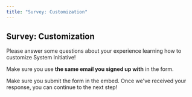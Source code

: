 ```yaml
---
title: "Survey: Customization"
---
```


## Survey: Customization

Please answer some questions about your experience learning how to customize System Initiative!

Make sure you use __the same email you signed up with__ in the form.

<tutorial-survey survey-id="1FAIpQLSeWXtVybKyAgG8VED7_agaDzJG8Pd0UANeAfr3MqFQJ-7ewNA" />

Make sure you submit the form in the embed. Once we've received your response, you can continue to the next step!